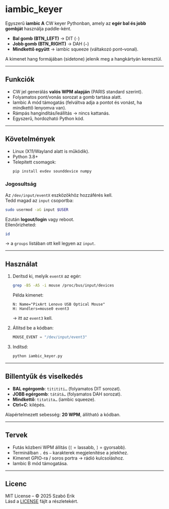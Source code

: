 # iambic_keyer

Egyszerű **iambic A** CW keyer Pythonban, amely az **egér bal és jobb gombját** használja paddle-ként.  
- **Bal gomb (BTN_LEFT)** → DIT (`·`)  
- **Jobb gomb (BTN_RIGHT)** → DAH (`–`)  
- **Mindkettő együtt** → iambic squeeze (váltakozó pont–vonal).  

A kimenet hang formájában (sidetone) jelenik meg a hangkártyán keresztül.

---

## Funkciók
- CW jel generálás **valós WPM alapján** (PARIS standard szerint).  
- Folyamatos pont/vonás sorozat a gomb tartása alatt.  
- Iambic A mód támogatás (felváltva adja a pontot és vonást, ha mindkettő lenyomva van).  
- Rámpás hangindítás/leállítás → nincs kattanás.  
- Egyszerű, hordozható Python kód.  

---

## Követelmények
- Linux (X11/Wayland alatt is működik).  
- Python 3.8+  
- Telepített csomagok:
  ```bash
  pip install evdev sounddevice numpy
  ```

### Jogosultság
Az `/dev/input/eventX` eszközökhöz hozzáférés kell.  
Tedd magad az `input` csoportba:
```bash
sudo usermod -aG input $USER
```
Ezután **logout/login** vagy reboot.  
Ellenőrizheted:
```bash
id
```
→ a `groups` listában ott kell legyen az `input`.

---

## Használat
1. Derítsd ki, melyik `eventX` az egér:
   ```bash
   grep -B5 -A5 -i mouse /proc/bus/input/devices
   ```
   Példa kimenet:
   ```
   N: Name="PixArt Lenovo USB Optical Mouse"
   H: Handlers=mouse0 event3
   ```
   → itt az `event3` kell.

2. Állítsd be a kódban:
   ```python
   MOUSE_EVENT = "/dev/input/event3"
   ```

3. Indítsd:
   ```bash
   python iambic_keyer.py
   ```

---

## Billentyűk és viselkedés
- **BAL egérgomb**: `titititi…` (folyamatos DIT sorozat).  
- **JOBB egérgomb**: `tátátá…` (folyamatos DAH sorozat).  
- **Mindkettő**: `titatita…` (iambic squeeze).  
- **Ctrl+C**: kilépés.  

Alapértelmezett sebesség: **20 WPM**, állítható a kódban.  

---

## Tervek
- Futás közbeni WPM állítás (`[` = lassabb, `]` = gyorsabb).  
- Terminálban `.` és `–` karakterek megjelenítése a jelekhez.  
- Kimenet GPIO-ra / soros portra → rádió kulcsoláshoz.  
- Iambic B mód támogatása.  

---

## Licenc
MIT License – © 2025 Szabó Erik  
Lásd a [LICENSE](LICENSE) fájlt a részletekért.
